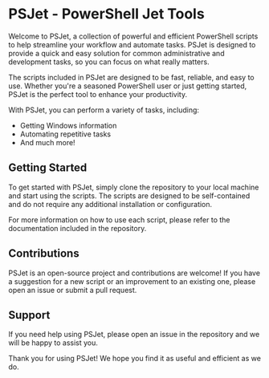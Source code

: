# PSJet - PowerShell Jet Tools
Welcome to PSJet, a collection of powerful and efficient PowerShell scripts to help streamline your workflow and automate tasks. PSJet is designed to provide a quick and easy solution for common administrative and development tasks, so you can focus on what really matters.

The scripts included in PSJet are designed to be fast, reliable, and easy to use. Whether you're a seasoned PowerShell user or just getting started, PSJet is the perfect tool to enhance your productivity.

With PSJet, you can perform a variety of tasks, including:

- Getting Windows information
- Automating repetitive tasks
- And much more!

## Getting Started
To get started with PSJet, simply clone the repository to your local machine and start using the scripts. The scripts are designed to be self-contained and do not require any additional installation or configuration.

For more information on how to use each script, please refer to the documentation included in the repository.

## Contributions
PSJet is an open-source project and contributions are welcome! If you have a suggestion for a new script or an improvement to an existing one, please open an issue or submit a pull request.

## Support
If you need help using PSJet, please open an issue in the repository and we will be happy to assist you.

Thank you for using PSJet! We hope you find it as useful and efficient as we do.